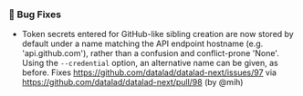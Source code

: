 ### 🐛 Bug Fixes

- Token secrets entered for GitHub-like sibling creation are now stored by
  default under a name matching the API endpoint hostname (e.g.
  'api.github.com'), rather than a confusion and conflict-prone 'None'.
  Using the `--credential` option, an alternative name can be given, as before.
  Fixes https://github.com/datalad/datalad-next/issues/97 via
  https://github.com/datalad/datalad-next/pull/98 (by @mih)
